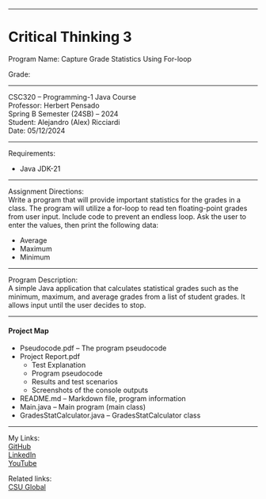 ﻿-----------------------------------------------------------------------------------------------------------------------------
# Critical Thinking 3
Program Name: Capture Grade Statistics Using For-loop

Grade:  

-----------------------------------------------------------------------------------------------------------------------------

CSC320 – Programming-1 Java Course  
Professor: Herbert Pensado  
Spring B Semester (24SB) – 2024  
Student: Alejandro (Alex) Ricciardi  
Date: 05/12/2024   

-----------------------------------------------------------------------------------------------------------------------------

Requirements:  
- Java JDK-21  

-----------------------------------------------------------------------------------------------------------------------------

Assignment Directions:  
Write a program that will provide important statistics for the grades in a class. The program will utilize a for-loop to read ten floating-point grades from user input. Include code to prevent an endless loop. Ask the user to enter the values, then print the following data:  
- Average  
- Maximum    
- Minimum    

-----------------------------------------------------------------------------------------------------------------------------

Program Description:  
A simple Java application that calculates statistical grades such as the minimum, maximum, and average grades from a list of student grades. It allows input until the user decides to stop.
  
-----------------------------------------------------------------------------------------------------------------------------

#### Project Map
- Pseudocode.pdf – The program pseudocode  
- Project Report.pdf  
	- Test Explanation  
	- Program pseudocode  
	- Results and test scenarios   
	- Screenshots of the console outputs  
- README.md – Markdown file, program information 
- Main.java – Main program (main class)
- GradesStatCalculator.java – GradesStatCalculator class

-----------------------------------------------------------------------------------------------------------------------------

My Links:   
[GitHub](https://github.com/Omegapy)  
[LinkedIn](https://www.linkedin.com/in/alex-ricciardi/)   
[YouTube](https://www.youtube.com/channel/UC4rMaQ7sqywMZkfS1xGh2AA)

Related links:  
[CSU Global](https://csuglobal.edu/) 

